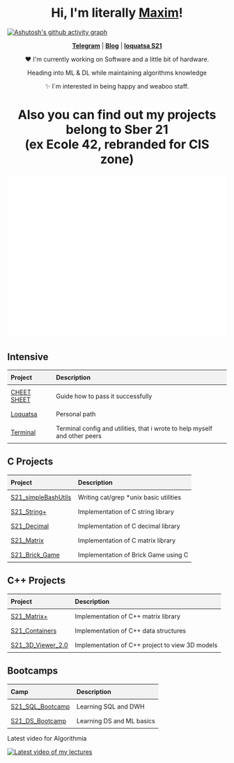 <h1 align="center">Hi, I'm literally <a href="https://www.github.com/Sovsemo">Maxim</a>!</h1>
<!--<p align="center">
  <a href="https://www.edisonlee55.com"><img src="frieren.png" width=600px, alt="Banner"></a>
</p>
<h1 align="center">Welcome to my GitHub profile~ OwO</h1>-->

<!--<p align="center">
  <a href="https://github.com/Sovsemo"><img src="https://github-readme-stats.vercel.app/api?username=SonseLin&hide_border=true&show_icons=true&theme=merko&rank_icon=github" alt="Sovsemo's github stats"></a>
</p>

<p align="center">
  <a href="https://github.com/Sovsemo"><img src="https://github-readme-stats.vercel.app/api/top-langs/?username=sonselin&layout=pie&theme=merko" alt="Sovsemo`s github languages"></a>
</p>-->

[![Ashutosh's github activity graph](https://github-readme-activity-graph.vercel.app/graph?username=sonselin&theme=react-dark&days=21&custom_title=My%20lazy%20activity)](https://github.com/ashutosh00710/github-readme-activity-graph)

<p align="center">
  <strong><a href="https://t.me/Sonselin">Telegram</a></strong> |
  <strong><a href="https://t.me/baitishnik">Blog</a></strong> |
  <strong><a href="https://edu.21-school.ru/">loquatsa S21</a></strong>
</p>

<p align="center">❤ I'm currently working on Software and a little bit of hardware.</p>
<p align="center">   Heading into ML & DL while maintaining algorithms knowledge
<p align="center">✨ I`m interested in being happy and weaboo staff.</p>

<h1 align="center">Also you can find out my projects belong to Sber 21<br>(ex Ecole 42, rebranded for CIS zone)</h1>
<p align="center">
  <a href="https://www.edisonlee55.com"><img src="mimic.gif" width=600px, alt="Banner"></a>
</p>
<h2>Intensive</h2>
<table>
  <thead>
    <tr>
      <th style="background-color: #f2f2f2; padding: 8px; text-align: left;">Project</th>
      <th style="background-color: #f2f2f2; padding: 8px; text-align: left;">Description</th>
    </tr>
  </thead>
  <tbody>
     <tr>
      <td style="padding: 8px; text-align: left;"><a href="https://github.com/Sovsemo/S21_CHEET_SHEET">CHEET SHEET</a></td>
      <td style="padding: 8px; text-align: left;">Guide how to pass it successfully</td>
    </tr>
    <tr>
      <td style="padding: 8px; text-align: left;"><a href="https://github.com/Sovsemo/S21_intensive_loquatsa">Loquatsa</a></td>
      <td style="padding: 8px; text-align: left;">Personal path</td>
    </tr>
    <tr>
      <td style="padding: 8px; text-align: left;"><a href="https://github.com/Sovsemo/S21_swim_script">Terminal</a></td>
      <td style="padding: 8px; text-align: left;">Terminal config and utilities, that i wrote to help myself and other peers</td>
    </tr>
  </tbody>
</table>
<h2>C Projects</h2>
<table>
  <thead>
    <tr>
      <th style="background-color: #f2f2f2; padding: 8px; text-align: left;">Project</th>
      <th style="background-color: #f2f2f2; padding: 8px; text-align: left;">Description</th>
    </tr>
  </thead>
  <tbody>
    <tr>
      <td style="padding: 8px; text-align: left;"><a href="https://github.com/SonseLin/s21_simpleBashUtils">S21_simpleBashUtils</a></td>
      <td style="padding: 8px; text-align: left;">Writing cat/grep *unix basic utilities</td>
    </tr>
    <tr>
      <td style="padding: 8px; text-align: left;"><a href="https://github.com/SonseLin/s21_string-">S21_String+</a></td>
      <td style="padding: 8px; text-align: left;">Implementation of C string library</td>
    </tr>
    <tr>
      <td style="padding: 8px; text-align: left;"><a href="https://github.com/SonseLin/s21_decimal">S21_Decimal</a></td>
      <td style="padding: 8px; text-align: left;">Implementation of C decimal library</td>
    </tr>
    <tr>
      <td style="padding: 8px; text-align: left;"><a href="https://github.com/SonseLin/s21_matrix">S21_Matrix</a></td>
      <td style="padding: 8px; text-align: left;">Implementation of C matrix library</td>
    </tr>
    <tr>
      <td style="padding: 8px; text-align: left;"><a href="https://github.com/SonseLin/S21_brick_game">S21_Brick_Game</a></td>
      <td style="padding: 8px; text-align: left;">Implementation of Brick Game using C</td>
    </tr>
  </tbody>
</table>
<h2>C++ Projects</h2>
<table>
  <thead>
    <tr>
      <th style="background-color: #f2f2f2; padding: 8px; text-align: left;">Project</th>
      <th style="background-color: #f2f2f2; padding: 8px; text-align: left;">Description</th>
    </tr>
  </thead>
  <tbody>
     <tr>
      <td style="padding: 8px; text-align: left;"><a href="https://github.com/SonseLin/S21_matrix_cpp">S21_Matrix+</a></td>
      <td style="padding: 8px; text-align: left;">Implementation of C++ matrix library</td>
    </tr>
    <tr>
      <td style="padding: 8px; text-align: left;"><a href="https://github.com/SonseLin/S21_Containers">S21_Containers</a></td>
      <td style="padding: 8px; text-align: left;">Implementation of C++ data structures</td>
    </tr>
    <tr>
      <td style="padding: 8px; text-align: left;"><a href="https://github.com/SonseLin/S21_3D_Viewer_2.0">S21_3D_Viewer_2.0</a></td>
      <td style="padding: 8px; text-align: left;">Implementation of C++ project to view 3D models</td>
    </tr>
  </tbody>
</table>
<h2>Bootcamps</h2>
<table>
  <thead>
    <tr>
      <th style="background-color: #f2f2f2; padding: 8px; text-align: left;">Camp</th>
      <th style="background-color: #f2f2f2; padding: 8px; text-align: left;">Description</th>
    </tr>
  </thead>
  <tbody>
    <tr>
      <td style="padding: 8px; text-align: left;"><a href="https://github.com/SonseLin/S21_SQL_Bootcamp">S21_SQL_Bootcamp</a></td>
      <td style="padding: 8px; text-align: left;">Learning SQL and DWH</td>
    </tr>
    <tr>
      <td style="padding: 8px; text-align: left;"><a href="https://github.com/SonseLin/S21_DS_Bootcamp">S21_DS_Bootcamp</a></td>
      <td style="padding: 8px; text-align: left;">Learning DS and ML basics</td>
    </tr>
  </tbody>
</table>

<p>Latest video for Algorithmia</p>

[![Latest video of my lectures](https://i.ytimg.com/an_webp/jgCKhYZe4ec/mqdefault_6s.webp?du=3000&sqp=CObTqMAG&rs=AOn4CLBxXA0ZYidFP1AWk0uHDphwIu27Tg)](https://www.youtube.com/watch?v=jgCKhYZe4ec)
